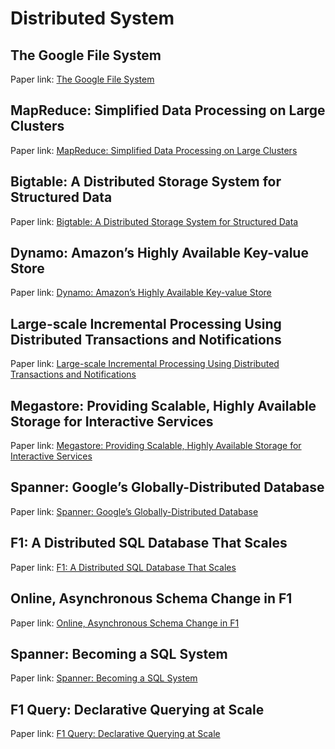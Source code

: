# Distributed System

## The Google File System

Paper link: [The Google File System](https://static.googleusercontent.com/media/research.google.com/zh-CN//archive/gfs-sosp2003.pdf)


## MapReduce: Simplified Data Processing on Large Clusters

Paper link: [MapReduce: Simplified Data Processing on Large Clusters](https://storage.googleapis.com/pub-tools-public-publication-data/pdf/16cb30b4b92fd4989b8619a61752a2387c6dd474.pdf)

## Bigtable: A Distributed Storage System for Structured Data

Paper link: [Bigtable: A Distributed Storage System for Structured Data](https://static.googleusercontent.com/media/research.google.com/zh-CN//archive/bigtable-osdi06.pdf)

## Dynamo: Amazon’s Highly Available Key-value Store

Paper link: [Dynamo: Amazon’s Highly Available Key-value Store](https://www.allthingsdistributed.com/files/amazon-dynamo-sosp2007.pdf)

## Large-scale Incremental Processing Using Distributed Transactions and Notifications

Paper link: [Large-scale Incremental Processing Using Distributed Transactions and Notifications](https://storage.googleapis.com/pub-tools-public-publication-data/pdf/36726.pdf)

## Megastore: Providing Scalable, Highly Available Storage for Interactive Services

Paper link: [Megastore: Providing Scalable, Highly Available Storage for Interactive Services](https://storage.googleapis.com/pub-tools-public-publication-data/pdf/36971.pdf)

## Spanner: Google’s Globally-Distributed Database

Paper link: [Spanner: Google’s Globally-Distributed Database](https://www.usenix.org/system/files/conference/osdi12/osdi12-final-16.pdf)

## F1: A Distributed SQL Database That Scales

Paper link: [F1: A Distributed SQL Database That Scales](https://static.googleusercontent.com/media/research.google.com/zh-CN//pubs/archive/41344.pdf)

## Online, Asynchronous Schema Change in F1

Paper link: [Online, Asynchronous Schema Change in F1](https://static.googleusercontent.com/media/research.google.com/zh-CN//pubs/archive/41376.pdf)

## Spanner: Becoming a SQL System

Paper link: [Spanner: Becoming a SQL System](https://static.googleusercontent.com/media/research.google.com/zh-CN//pubs/archive/46103.pdf)

## F1 Query: Declarative Querying at Scale

Paper link: [F1 Query: Declarative Querying at Scale](https://storage.googleapis.com/pub-tools-public-publication-data/pdf/fa380016eccb33ac5e92c84f7b5eec136e73d3f1.pdf)
